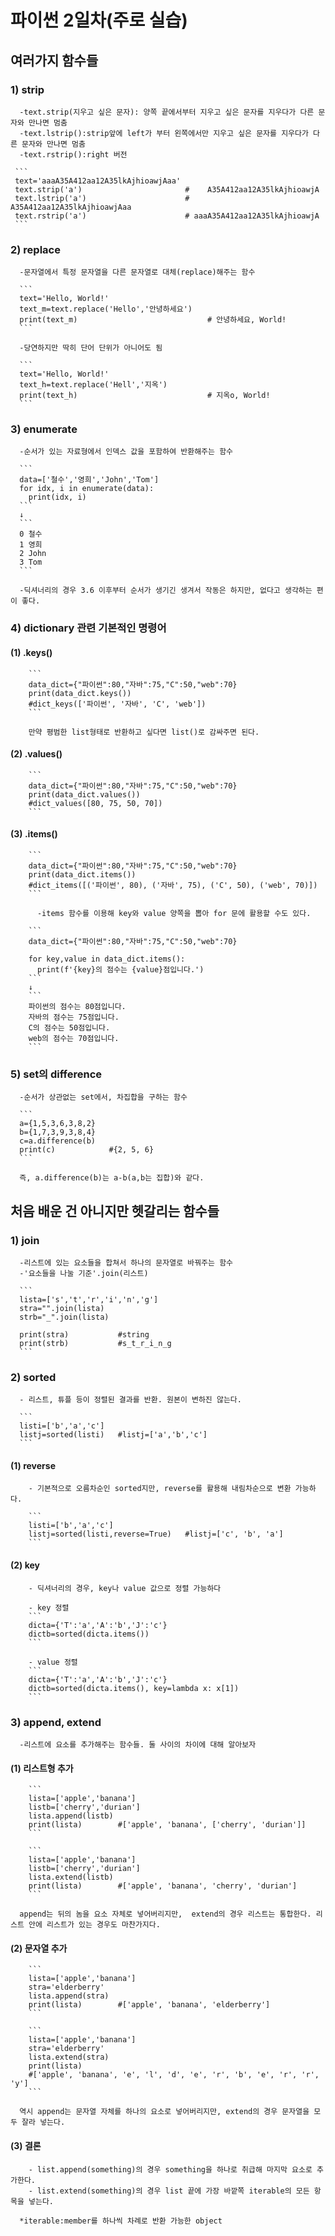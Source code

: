 # 파이썬 2일차(주로 실습)

  ## 여러가지 함수들
    
   ### 1) strip

      -text.strip(지우고 싶은 문자): 양쪽 끝에서부터 지우고 싶은 문자를 지우다가 다른 문자와 만나면 멈춤
      -text.lstrip():strip앞에 left가 부터 왼쪽에서만 지우고 싶은 문자를 지우다가 다른 문자와 만나면 멈춤
      -text.rstrip():right 버전

     ```
     text='aaaA35A412aa12A35lkAjhioawjAaa'
     text.strip('a')                       #    A35A412aa12A35lkAjhioawjA
     text.lstrip('a')                      #    A35A412aa12A35lkAjhioawjAaa
     text.rstrip('a')                      # aaaA35A412aa12A35lkAjhioawjA
     ```
     


   ### 2) replace
      -문자열에서 특정 문자열을 다른 문자열로 대체(replace)해주는 함수

      ```
      text='Hello, World!'
      text_m=text.replace('Hello','안녕하세요')
      print(text_m)                             # 안녕하세요, World!
      ```

      -당연하지만 딱히 단어 단위가 아니어도 됨

      ```
      text='Hello, World!'
      text_h=text.replace('Hell','지옥')
      print(text_h)                             # 지옥o, World!      
      ```


   ### 3) enumerate
      -순서가 있는 자료형에서 인덱스 값을 포함하여 반환해주는 함수

      ```
      data=['철수','영희','John','Tom']
      for idx, i in enumerate(data):
        print(idx, i)
      ```
      ↓
      ```
      0 철수
      1 영희
      2 John
      3 Tom
      ```

      -딕셔너리의 경우 3.6 이후부터 순서가 생기긴 생겨서 작동은 하지만, 없다고 생각하는 편이 좋다.


   ### 4) dictionary 관련 기본적인 명령어

   #### (1) .keys()
        ```
        data_dict={"파이썬":80,"자바":75,"C":50,"web":70}
        print(data_dict.keys())                           
        #dict_keys(['파이썬', '자바', 'C', 'web'])
        ```

        만약 평범한 list형태로 반환하고 싶다면 list()로 감싸주면 된다.


   #### (2) .values()
        ```
        data_dict={"파이썬":80,"자바":75,"C":50,"web":70}
        print(data_dict.values())
        #dict_values([80, 75, 50, 70])
        ```


   #### (3) .items()
        ```
        data_dict={"파이썬":80,"자바":75,"C":50,"web":70}
        print(data_dict.items())
        #dict_items([('파이썬', 80), ('자바', 75), ('C', 50), ('web', 70)])
        ```

          -items 함수를 이용해 key와 value 양쪽을 뽑아 for 문에 활용할 수도 있다.

        ```
        data_dict={"파이썬":80,"자바":75,"C":50,"web":70}
        
        for key,value in data_dict.items():
          print(f'{key}의 점수는 {value}점입니다.')
        ```
        ↓
        ```
        파이썬의 점수는 80점입니다.
        자바의 점수는 75점입니다.
        C의 점수는 50점입니다.
        web의 점수는 70점입니다.
        ```
    
   ### 5) set의 difference
      -순서가 상관없는 set에서, 차집합을 구하는 함수

      ```
      a={1,5,3,6,3,8,2}
      b={1,7,3,9,3,8,4}
      c=a.difference(b)
      print(c)            #{2, 5, 6}
      ```

      즉, a.difference(b)는 a-b(a,b는 집합)와 같다.
  

  ## 처음 배운 건 아니지만 헷갈리는 함수들

   ### 1) join
      -리스트에 있는 요소들을 합쳐서 하나의 문자열로 바꿔주는 함수
      -'요소들을 나눌 기준'.join(리스트)

      ```
      lista=['s','t','r','i','n','g']
      stra="".join(lista)
      strb="_".join(lista)

      print(stra)           #string
      print(strb)           #s_t_r_i_n_g
      ```

   ### 2) sorted
      - 리스트, 튜플 등이 정렬된 결과를 반환. 원본이 변하진 않는다.

      ```
      listi=['b','a','c']
      listj=sorted(listi)   #listj=['a','b','c']
      ```

   #### (1) reverse
        - 기본적으로 오름차순인 sorted지만, reverse를 활용해 내림차순으로 변환 가능하다.

        ```
        listi=['b','a','c']
        listj=sorted(listi,reverse=True)   #listj=['c', 'b', 'a']
        ```

   #### (2) key
        - 딕셔너리의 경우, key나 value 값으로 정렬 가능하다

        - key 정렬
        ```
        dicta={'T':'a','A':'b','J':'c'}
        dictb=sorted(dicta.items())
        ```

        - value 정렬
        ```
        dicta={'T':'a','A':'b','J':'c'}
        dictb=sorted(dicta.items(), key=lambda x: x[1])     
        ```

   ### 3) append, extend
      -리스트에 요소를 추가해주는 함수들. 둘 사이의 차이에 대해 알아보자

   #### (1) 리스트형 추가

        ```
        lista=['apple','banana']
        listb=['cherry','durian']
        lista.append(listb)
        print(lista)        #['apple', 'banana', ['cherry', 'durian']]
        ```

        ```
        lista=['apple','banana']
        listb=['cherry','durian']
        lista.extend(listb)
        print(lista)        #['apple', 'banana', 'cherry', 'durian']
        ```
      
      append는 뒤의 놈을 요소 자체로 넣어버리지만,  extend의 경우 리스트는 통합한다. 리스트 안에 리스트가 있는 경우도 마찬가지다.

   #### (2) 문자열 추가
        ```
        lista=['apple','banana']
        stra='elderberry'
        lista.append(stra)
        print(lista)        #['apple', 'banana', 'elderberry']
        ```

        ```
        lista=['apple','banana']
        stra='elderberry'
        lista.extend(stra)
        print(lista)        
        #['apple', 'banana', 'e', 'l', 'd', 'e', 'r', 'b', 'e', 'r', 'r', 'y']
        ```

      역시 append는 문자열 자체를 하나의 요소로 넣어버리지만, extend의 경우 문자열을 모두 잘라 넣는다.


   #### (3) 결론
        - list.append(something)의 경우 something을 하나로 취급해 마지막 요소로 추가한다. 
        - list.extend(something)의 경우 list 끝에 가장 바깥쪽 iterable의 모든 항목을 넣는다.

      *iterable:member를 하나씩 차례로 반환 가능한 object